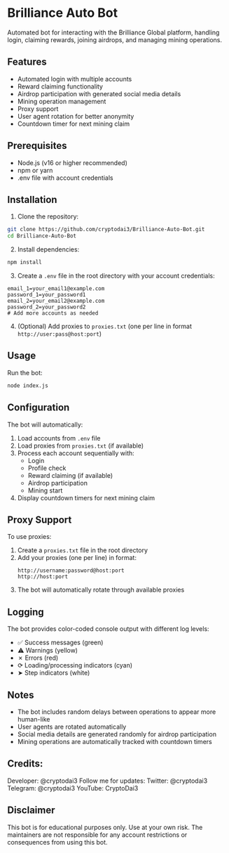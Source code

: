 # Brilliance Auto Bot

Automated bot for interacting with the Brilliance Global platform, handling login, claiming rewards, joining airdrops, and managing mining operations.

## Features

- Automated login with multiple accounts
- Reward claiming functionality
- Airdrop participation with generated social media details
- Mining operation management
- Proxy support
- User agent rotation for better anonymity
- Countdown timer for next mining claim

## Prerequisites

- Node.js (v16 or higher recommended)
- npm or yarn
- .env file with account credentials

## Installation

1. Clone the repository:
```bash
git clone https://github.com/cryptodai3/Brilliance-Auto-Bot.git
cd Brilliance-Auto-Bot
```

2. Install dependencies:
```bash
npm install
```

3. Create a `.env` file in the root directory with your account credentials:
```env
email_1=your_email1@example.com
password_1=your_password1
email_2=your_email2@example.com
password_2=your_password2
# Add more accounts as needed
```

4. (Optional) Add proxies to `proxies.txt` (one per line in format `http://user:pass@host:port`)

## Usage

Run the bot:
```bash
node index.js
```

## Configuration

The bot will automatically:
1. Load accounts from `.env` file
2. Load proxies from `proxies.txt` (if available)
3. Process each account sequentially with:
   - Login
   - Profile check
   - Reward claiming (if available)
   - Airdrop participation
   - Mining start
4. Display countdown timers for next mining claim

## Proxy Support

To use proxies:
1. Create a `proxies.txt` file in the root directory
2. Add your proxies (one per line) in format:
   ```
   http://username:password@host:port
   http://host:port
   ```
3. The bot will automatically rotate through available proxies

## Logging

The bot provides color-coded console output with different log levels:
- ✅ Success messages (green)
- ⚠ Warnings (yellow)
- ✗ Errors (red)
- ⟳ Loading/processing indicators (cyan)
- ➤ Step indicators (white)

## Notes

- The bot includes random delays between operations to appear more human-like
- User agents are rotated automatically
- Social media details are generated randomly for airdrop participation
- Mining operations are automatically tracked with countdown timers

## Credits:
Developer: @cryptodai3
Follow me for updates:
Twitter: @cryptodai3
Telegram: @cryptodai3
YouTube: CryptoDai3

## Disclaimer

This bot is for educational purposes only. Use at your own risk. The maintainers are not responsible for any account restrictions or consequences from using this bot.

